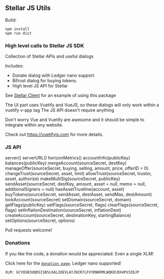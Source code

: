 ## Stellar JS Utils  


Build:
```
npm install
npm run dist
```

### High level calls to Stellar JS SDK

Collection of Stellar APIs and useful dialogs

Includes:
+ Donate dialog with Ledger nano support.
+ Bifrost dialog for buying tokens.
+ High level JS API for Stellar

See [Stellar Client](https://github.com/StellarKit/stellar-client) for an example of using this package

The UI part uses Vuetify and VueJS, so these dialogs will only work within a vuetify v-app tag
The JS API doesn't require anything

Don't worry Vue and Vuetify are awesome and it should be simple to integrate within any website.

Check out https://vuetifyjs.com for more details.

### JS API

server()
serverURL()
horizonMetrics()
accountInfo(publicKey)
balances(publicKey)
mergeAccount(sourceSecret, destKey)
manageOffer(sourceSecret, buying, selling, amount, price, offerID = 0)
changeTrust(sourceSecret, asset, limit)
allowTrust(sourceSecret, trustor, asset, authorize)
makeMultiSig(sourceSecret, publicKey)
sendAsset(sourceSecret, destKey, amount, asset = null, memo = null, additionalSigners = null)
hasAssetTrustline(account, asset)
buyTokens(sourceSecret, sendAsset, destAsset, sendMax, destAmount)
lockAccount(sourceSecret)
setDomain(sourceSecret, domain)
getFlags(publicKey)
setFlags(sourceSecret, flags)
clearFlags(sourceSecret, flags)
setInflationDestination(sourceSecret, inflationDest)
createAccount(sourceSecret, destinationKey, startingBalance)
setOptions(sourceSecret, options)


Pull requests welcome!

### Donations
If you like the code, a donation would be appreciated. Even a single XLM!

Click here for the [`donation page`](https://stellarkit.io/#/donate). Ledger nano supported!

```
XLM: GCYQSB3UQDSISB5LKAL2OEVLAYJNIR7LFVYDNKRMLWQKDCBX4PU3Z6JP
```
